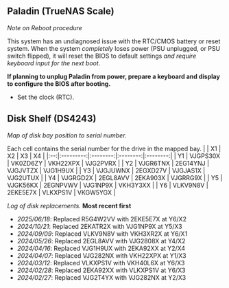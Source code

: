 ---
---

## Paladin (TrueNAS Scale)

_Note on Reboot procedure_

This system has an undiagnosed issue with the RTC/CMOS battery or reset system. When the system _completely_ loses power (PSU unplugged, or PSU switch flipped), it will reset the BIOS to default settings _and require keyboard input for the next boot_.

**If planning to unplug Paladin from power, prepare a keyboard and display to configure the BIOS after booting.**

- Set the clock (RTC).

## Disk Shelf (DS4243)

_Map of disk bay position to serial number._

Each cell contains the serial number for the drive in the mapped bay.
| | X1 | X2 | X3 | X4 |
|:--:|:---------:|:--------:|:--------:|:--------:|
| Y1 | VJGPS30X | VK0ZD6ZY | VKH22XPX | VJG2PVRX |
| Y2 | VJGR6TNX | 2EG14YNJ | VJGJVTZX | VJG1H9UX |
| Y3 | VJGJUWNX | 2EGXD27V | VJGJAS1X | VJG2UTUX |
| Y4 | VJGRGD2X | 2EGL8AVV | 2EKA903X | VJGRRG9X |
| Y5 | VJGK56KX | 2EGNPVWV | VJG1NP9X | VKH3Y3XX |
| Y6 | VLKV9N8V | 2EKE5E7X | VLKXPS1V | VKGW5YGX |

_Log of disk replacements._
**Most recent first**

- _2025/06/18_: Replaced R5G4W2VV with 2EKE5E7X at Y6/X2
- _2024/10/21_: Replaced 2EKATR2X with VJG1NP9X at Y5/X3
- _2024/09/09_: Replaced VLKV9N8V with VKH3XR2X at Y6/X1
- _2024/05/26_: Replaced 2EGL8AVV with VJG2808X at Y4/X2
- _2024/04/16_: Replaced VJG1H9UX with 2EKA92XX at Y2/X4
- _2024/04/07_: Replaced VJG282NX with VKH22XPX at Y1/X3
- _2024/03/12_: Replaced VLKXPS1V with VKH40L6X at Y6/X3
- _2024/02/28_: Replaced 2EKA92XX with VLKXPS1V at Y6/X3
- _2024/02/27_: Replaced VJG2T4YX with VJG282NX at Y2/X3

